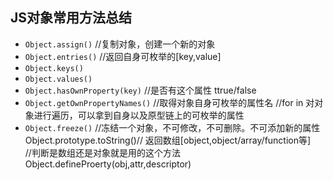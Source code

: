 ## JS对象常用方法总结
- `Object.assign()` //复制对象，创建一个新的对象
- `Object.entries()` //返回自身可枚举的[key,value]
- `Object.keys()`
- `Object.values()`
- `Object.hasOwnProperty(key)` //是否有这个属性 ttrue/false
- `Object.getOwnPropertyNames()` //取得对象自身可枚举的属性名
//for in 对对象进行遍历，可以拿到自身以及原型链上的可枚举的属性
- `Object.freeze()` //冻结一个对象，不可修改，不可删除。不可添加新的属性
Object.prototype.toString()// 返回数组[object,object/array/function等]  
//判断是数组还是对象就是用的这个方法
Object.defineProerty(obj,attr,descriptor)